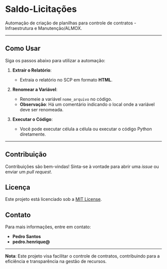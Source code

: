 # Saldo-Licitações

Automação de criação de planilhas para controle de contratos - Infraestrutura e Manutenção/ALMOX.

---

## Como Usar

Siga os passos abaixo para utilizar a automação:

1. **Extrair o Relatório**:
   - Extraia o relatório no SCP em formato **HTML**.

2. **Renomear a Variável**:
   - Renomeie a variável `nome_arquivo` no código. 
   - **Observação**: Há um comentário indicando o local onde a variável deve ser renomeada.

3. **Executar o Código**:
   - Você pode executar célula a célula ou executar o código Python diretamente.

---

## Contribuição

Contribuições são bem-vindas! Sinta-se à vontade para abrir uma *issue* ou enviar um *pull request*.

## Licença

Este projeto está licenciado sob a [MIT License](LICENSE).

## Contato

Para mais informações, entre em contato:
- **Pedro Santos**
- **pedro.henrique@**
---

**Nota**: Este projeto visa facilitar o controle de contratos, contribuindo para a eficiência e transparência na gestão de recursos.

